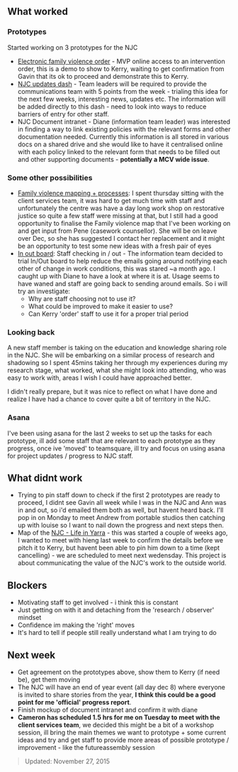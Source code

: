 ## What worked
### Prototypes
Started working on 3 prototypes for the NJC
* [Electronic family violence order](http://njc-efv.herokuapp.com) - MVP online access to an intervention order, this is a demo to show to Kerry, waiting to get confirmation from Gavin that its ok to proceed and demonstrate this to Kerry.
* [NJC updates dash](http://njc-updates-dash.herokuapp.com/) - Team leaders will be required to provide the communications team with 5 points from the week - trialing this idea for the next few weeks, interesting news, updates etc. The information will be added directly to this dash - need to look into ways to reduce barriers of entry for other staff.
* NJC Document intranet - Diane (information team leader) was interested in finding a way to link existing policies with the relevant forms and other documentation needed. Currently this information is all stored in various docs on a shared drive and she would like to have it centralised online with each policy linked to the relevant form  that needs to be filled out and other supporting documents - **potentially a MCV wide issue**.

### Some other possibilities
* [Family violence mapping + processes](https://drive.google.com/file/d/0B4BAde5Ar3z6c3VSaVV6QlZPT0U/view?usp=sharing): I spent thursday sitting with the client services team, it was hard to get much time with staff and unfortunately the centre was have a day long work shop on restorative justice so quite a few staff were missing at that, but I still had a good opportunity to finalise the Family violence map that I've been working on and get input from Pene (casework counsellor). She will be on leave over Dec, so she has suggested I contact her replacement and it might be an opportunity to test some new ideas with a fresh pair of eyes
* [In out board](http://inoutboard.com): Staff checking in / out - The information team decided to trial In/Out board to help reduce the emails going around notifying each other of change in work conditions, this was stared ~a month ago. I caught up with Diane to have a look at where it is at. Usage seems to have waned and staff are going back to sending around emails. So i will try an investigate:
  * Why are staff choosing not to use it?
  * What could be improved to make it easier to use?
  * Can Kerry 'order' staff to use it for a proper trial period

### Looking back
A new staff member is taking on the education and knowledge sharing role in the NJC. She will be embarking on a similar process of research and shadowing so I spent 45mins taking her through my experiences during my research stage, what worked, what she might look into attending, who was easy to work with, areas I wish I could have approached better.

I didn't really prepare, but it was nice to reflect on what I have done and realize I have had a chance to cover quite a bit of territory in the NJC.

### Asana
I've been using asana for the last 2 weeks to set up the tasks for each prototype, ill add some staff that are relevant to each prototype as they progress, once ive 'moved' to teamsquare, ill try and focus on using asana for project updates / progress to NJC staff.

## What didnt work
* Trying to pin staff down to check if the first 2 prototypes are ready to proceed, I didnt see Gavin all week while I was in the NJC and Ann was in and out, so i'd emailed them both as well, but havent heard back. I'll pop in on Monday to meet Andrew from portable studios then catching up with louise so I want to nail down the progress and next steps then.
* Map of the [NJC - Life in Yarra](https://trello.com/b/3G912EUP/njc-life-in-yarra) - this was started a couple of weeks ago, I wanted to meet with hieng last week to confirm the details before we pitch it to Kerry, but havent been able to pin him down to a time (kept cancelling) - we are scheduled to meet next wedensday. This project is about communicating the value of the NJC's work to the outside world.

## Blockers
* Motivating staff to get involved - i think this is constant
* Just getting on with it and detaching from the 'research / observer' mindset
* Confidence im making the 'right' moves
* It's hard to tell if people still really understand what I am trying to do

## Next week
* Get agreement on the prototypes above, show them to Kerry (if need be), get them moving
* The NJC will have an end of year event (all day dec 8) where everyone is invited to share stories from the year, **I think this could be a good point for me 'official' progress report**.
* Finish mockup of document intranet and confirm it with diane
* **Cameron has scheduled 1.5 hrs for me on Tuesday to meet with the client services team**, we decided this might be a bit of a workshop session, ill bring the main themes we want to prototype + some current ideas and try and get staff to provide more areas of possible prototype / improvement - like the futureassembly session

[//]: Metrics

> Updated: November 27, 2015
